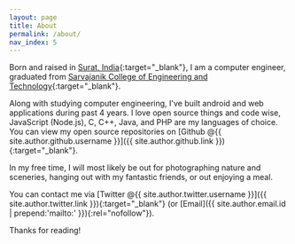 ```yaml
---
layout: page
title: About
permalink: /about/
nav_index: 5
---
```


Born and raised in [Surat, India](http://en.wikipedia.org/wiki/Surat){:target="_blank"}, I am a computer engineer, graduated from [Sarvajanik College of Engineering and Technology](http://www.scet.ac.in){:target="_blank"}.

Along with studying computer engineering, I've built android and web applications during past 4 years. I love open source things and code wise, JavaScript (Node.js), C, C++, Java, and PHP are my languages of choice. You can view my open source repositories on [Github @{{ site.author.github.username }}]({{ site.author.github.link }}){:target="_blank"}.

In my free time, I will most likely be out for photographing nature and sceneries, hanging out with my fantastic friends, or out enjoying a meal.

You can contact me via [Twitter @{{ site.author.twitter.username }}]({{ site.author.twitter.link }}){:target="_blank"} (or [Email]({{ site.author.email.id | prepend:'mailto:' }}){:rel="nofollow"}).

Thanks for reading!
